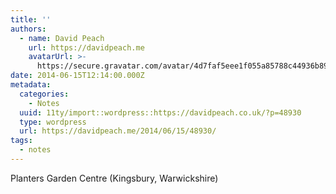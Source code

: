 ```yaml
---
title: ''
authors:
  - name: David Peach
    url: https://davidpeach.me
    avatarUrl: >-
      https://secure.gravatar.com/avatar/4d7faf5eee1f055a85788c44936b8995eaab6dfb004e7854ec747ccb272e91ee?s=96&d=mm&r=g
date: 2014-06-15T12:14:00.000Z
metadata:
  categories:
    - Notes
  uuid: 11ty/import::wordpress::https://davidpeach.co.uk/?p=48930
  type: wordpress
  url: https://davidpeach.me/2014/06/15/48930/
tags:
  - notes
---
```

Planters Garden Centre (Kingsbury, Warwickshire)